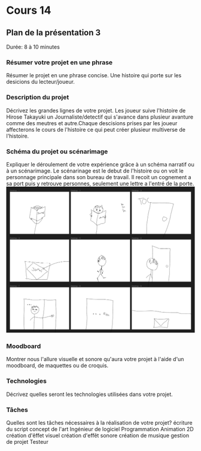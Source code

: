 # Cours 14
## Plan de la présentation 3
Durée: 8 à 10 minutes

### Résumer votre projet en une phrase
Résumer le projet en une phrase concise.
Une histoire qui porte sur les desicions du lecteur/joueur.

### Description du projet 
Décrivez les grandes lignes de votre projet. 
Les joueur suive l'histoire de Hirose Takayuki un Journaliste/detectif qui s'avance dans plusieur avanture comme des meutres et autre.Chaque descisions prises par les joueur affecterons le cours de l'histoire ce qui peut créer plusieur multiverse de l'histoire.

### Schéma du projet ou scénarimage
Expliquer le déroulement de votre expérience grâce à un schéma narratif ou à un scénarimage. 
Le scénarinage est le debut de l'histoire ou on voit le personnage principale dans son bureau de travail. Il recoit un cognement a sa port puis y retrouve personnes, seulement une lettre a l'entré de la porte.
![](Images/storyboard.png)

### Moodboard
Montrer nous l'allure visuelle et sonore qu'aura votre projet à l'aide d'un moodboard, de maquettes ou de croquis. 

### Technologies
Décrivez quelles seront les technologies utilisées dans votre projet. 

### Tâches
Quelles sont les tâches nécessaires à la réalisation de votre projet?
écriture du script
concept de l'art
Ingénieur de logiciel
Programmation
Animation 2D
création d'êffet visuel
création d'effêt sonore
création de musique
gestion de projet
Testeur
